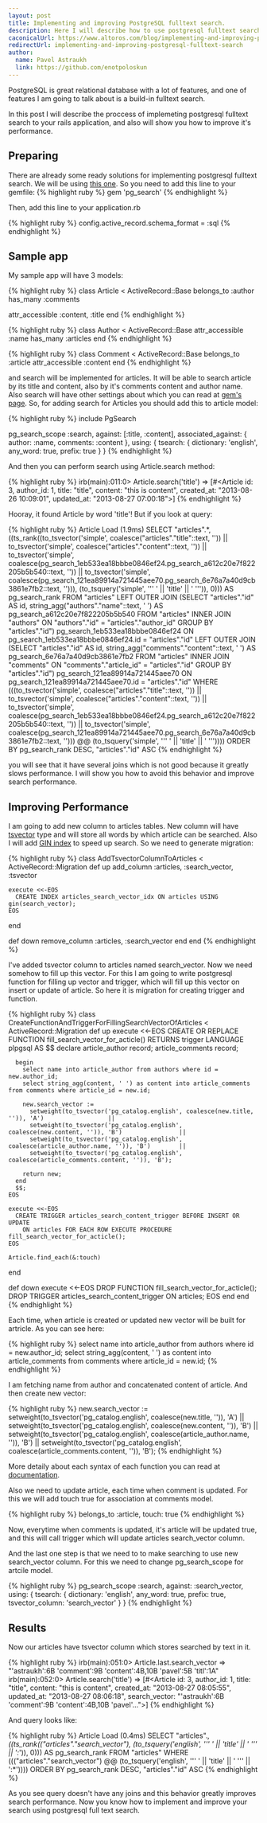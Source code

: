 ```yaml
---
layout: post
title: Implementing and improving PostgreSQL fulltext search.
description: Here I will describe how to use postgresql fulltext search.
caconicalUrl: https://www.altoros.com/blog/implementing-and-improving-postgresql-fulltext-search/
redirectUrl: implementing-and-improving-postgresql-fulltext-search
author:
  name: Pavel Astraukh
  link: https://github.com/enotpoloskun
---
```


PostgreSQL is great relational database with a lot of features, and one of features I am going to talk about is a build-in fulltext search.

In this post I will describe the proccess of implemeting postgresql fulltext search to your rails application, and also will show you how to improve it's performance.

<!-- full start -->

## Preparing
There are already some ready solutions for implementing postgresql fulltext search. We will be using [this one](https://github.com/Casecommons/pg_search).
So you need to add this line to your gemfile:
{% highlight ruby %}
gem 'pg_search'
{% endhighlight %}

Then, add this line to your application.rb

{% highlight ruby %}
config.active_record.schema_format = :sql
{% endhighlight %}

## Sample app

My sample app will have 3 models:

{% highlight ruby %}
class Article < ActiveRecord::Base
  belongs_to :author
  has_many :comments

  attr_accessible :content, :title
end
{% endhighlight %}

{% highlight ruby %}
class Author < ActiveRecord::Base
  attr_accessible :name
  has_many :articles
end
{% endhighlight %}

{% highlight ruby %}
class Comment < ActiveRecord::Base
  belongs_to :article
  attr_accessible :content
end
{% endhighlight %}

and search will be implemented for articles. It will be able to search article by its title and content, also by it's comments content and author name. Also search will have other settings about which you can read at [gem's page](https://github.com/Casecommons/pg_search). So, for adding search for Articles you should add this to article model:

{% highlight ruby %}
include PgSearch

pg_search_scope :search,
                against: [:title, :content],
                associated_against: {
                  author: :name,
                  comments: :content
                },
                using: {
                  tsearch: {
                    dictionary: 'english',
                    any_word: true,
                    prefix: true
                  }
                }
{% endhighlight %}

And then you can perform search using Article.search method:

{% highlight ruby %}
irb(main):011:0> Article.search('title')
=> [#<Article id: 3, author_id: 1, title: "title", content: "this is content", created_at: "2013-08-26 10:09:01", updated_at: "2013-08-27 07:00:18">]
{% endhighlight %}

Hooray, it found Article by word 'title'! But if you look at query:

{% highlight ruby %}
Article Load (1.9ms)  SELECT "articles".*, ((ts_rank((to_tsvector('simple', coalesce("articles"."title"::text, '')) || to_tsvector('simple', coalesce("articles"."content"::text, '')) || to_tsvector('simple', coalesce(pg_search_1eb533ea18bbbe0846ef24.pg_search_a612c20e7f822205b5b540::text, '')) || to_tsvector('simple', coalesce(pg_search_121ea89914a721445aee70.pg_search_6e76a7a40d9cb3861e7fb2::text, ''))), (to_tsquery('simple', ''' ' || 'title' || ' ''')), 0))) AS pg_search_rank FROM "articles" LEFT OUTER JOIN (SELECT "articles"."id" AS id, string_agg("authors"."name"::text, ' ') AS pg_search_a612c20e7f822205b5b540 FROM "articles" INNER JOIN "authors" ON "authors"."id" = "articles"."author_id" GROUP BY "articles"."id") pg_search_1eb533ea18bbbe0846ef24 ON pg_search_1eb533ea18bbbe0846ef24.id = "articles"."id" LEFT OUTER JOIN (SELECT "articles"."id" AS id, string_agg("comments"."content"::text, ' ') AS pg_search_6e76a7a40d9cb3861e7fb2 FROM "articles" INNER JOIN "comments" ON "comments"."article_id" = "articles"."id" GROUP BY "articles"."id") pg_search_121ea89914a721445aee70 ON pg_search_121ea89914a721445aee70.id = "articles"."id" WHERE (((to_tsvector('simple', coalesce("articles"."title"::text, '')) || to_tsvector('simple', coalesce("articles"."content"::text, '')) || to_tsvector('simple', coalesce(pg_search_1eb533ea18bbbe0846ef24.pg_search_a612c20e7f822205b5b540::text, '')) || to_tsvector('simple', coalesce(pg_search_121ea89914a721445aee70.pg_search_6e76a7a40d9cb3861e7fb2::text, ''))) @@ (to_tsquery('simple', ''' ' || 'title' || ' ''')))) ORDER BY pg_search_rank DESC, "articles"."id" ASC
{% endhighlight %}

you will see that it have several joins which is not good because it greatly slows performance. I will show you how to avoid this behavior and
improve search performance.

## Improving Performance

I am going to add new column to articles tables. New column will have
[tsvector](http://www.postgresql.org/docs/8.3/static/datatype-textsearch.html) type and will store all words by which article can be searched.
Also I will add [GIN index](http://www.postgresql.org/docs/9.1/static/textsearch-indexes.html) to speed up search. So we need to generate migration:

{% highlight ruby %}
class AddTsvectorColumnToArticles < ActiveRecord::Migration
  def up
    add_column :articles, :search_vector, :tsvector

    execute <<-EOS
      CREATE INDEX articles_search_vector_idx ON articles USING gin(search_vector);
    EOS
  end

  def down
    remove_column :articles, :search_vector
  end
end
{% endhighlight %}

I've added tsvector column to articles named search_vector. Now we need somehow to fill up this vector. For this I am going to write postgresql function for filling up vector and trigger, which will fill up this vector on insert or update of article. So here it is migration for creating trigger and function.

{% highlight ruby %}
class CreateFunctionAndTriggerForFillingSearchVectorOfArticles < ActiveRecord::Migration
  def up
    execute <<-EOS
      CREATE OR REPLACE FUNCTION fill_search_vector_for_acticle() RETURNS trigger LANGUAGE plpgsql AS $$
      declare
        article_author record;
        article_comments record;

      begin
        select name into article_author from authors where id = new.author_id;
        select string_agg(content, ' ') as content into article_comments from comments where article_id = new.id;

        new.search_vector :=
          setweight(to_tsvector('pg_catalog.english', coalesce(new.title, '')), 'A')                  ||
          setweight(to_tsvector('pg_catalog.english', coalesce(new.content, '')), 'B')                ||
          setweight(to_tsvector('pg_catalog.english', coalesce(article_author.name, '')), 'B')        ||
          setweight(to_tsvector('pg_catalog.english', coalesce(article_comments.content, '')), 'B');

        return new;
      end
      $$;
    EOS

    execute <<-EOS
      CREATE TRIGGER articles_search_content_trigger BEFORE INSERT OR UPDATE
        ON articles FOR EACH ROW EXECUTE PROCEDURE fill_search_vector_for_acticle();
    EOS

    Article.find_each(&:touch)
  end

  def down
    execute <<-EOS
      DROP FUNCTION fill_search_vector_for_acticle();
      DROP TRIGGER articles_search_content_trigger ON articles;
    EOS
  end
end
{% endhighlight %}

Each time, when article is created or updated new vector will be built for artricle. As you can see here:

{% highlight ruby %}
select name into article_author from authors where id = new.author_id;
        select string_agg(content, ' ') as content into article_comments from comments where article_id = new.id;
{% endhighlight %}

I am fetching name from author and concatenated content of article. And then create new vector:

{% highlight ruby %}
new.search_vector :=
  setweight(to_tsvector('pg_catalog.english', coalesce(new.title, '')), 'A')                  ||
  setweight(to_tsvector('pg_catalog.english', coalesce(new.content, '')), 'B')                ||
  setweight(to_tsvector('pg_catalog.english', coalesce(article_author.name, '')), 'B')        ||
  setweight(to_tsvector('pg_catalog.english', coalesce(article_comments.content, '')), 'B');
{% endhighlight %}

More detaily about each syntax of each function you can read at [documentation](http://www.postgresql.org/docs/).

Also we need to update article, each time when comment is updated. For this we will add touch true for association at comments model.

{% highlight ruby %}
belongs_to :article, touch: true
{% endhighlight %}

Now, everytime when comments is updated, it's article will be updated true, and this will call trigger which will update articles search_vector column.


And the last one step is that we need to to make searching to use new search_vector column. For this we need to change pg_search_scope for artcile model.

{% highlight ruby %}
pg_search_scope :search,
  against: :search_vector,
  using: {
    tsearch: {
      dictionary: 'english',
      any_word: true,
      prefix: true,
      tsvector_column: 'search_vector'
    }
  }
{% endhighlight %}

## Results

Now our articles have tsvector column which stores searched by text in it.

{% highlight ruby %}
irb(main):051:0> Article.last.search_vector
=> "'astraukh':6B 'comment':9B 'content':4B,10B 'pavel':5B 'titl':1A"
irb(main):052:0> Article.search('title')
=> [#<Article id: 3, author_id: 1, title: "title", content: "this is content", created_at: "2013-08-27 08:05:55", updated_at: "2013-08-27 08:06:18", search_vector: "'astraukh':6B 'comment':9B 'content':4B,10B 'pavel'...">]
{% endhighlight %}

And query looks like:

{% highlight ruby %}
Article Load (0.4ms)  SELECT "articles".*, ((ts_rank(("articles"."search_vector"), (to_tsquery('english', ''' ' || 'title' || ' ''' || ':*')), 0))) AS pg_search_rank FROM "articles" WHERE ((("articles"."search_vector") @@ (to_tsquery('english', ''' ' || 'title' || ' ''' || ':*')))) ORDER BY pg_search_rank DESC, "articles"."id" ASC
{% endhighlight %}

As you see query doesn't have any joins and this behavior greatly improves search performance. Now you know how to implement and improve your search using postgresql full text search.
<!-- full end -->
